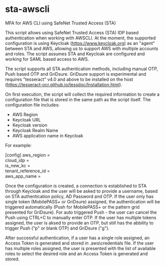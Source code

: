 # sta-awscli
MFA for AWS CLI using SafeNet Trusted Access (STA)

This script allows using SafeNet Trusted Access (STA) IDP based authentication when working with AWSCLI. At the moment, the supported configuration is using Keycloak (https://www.keycloak.org) as an "agent" between STA and AWS, allowing us to support AWS with multiple accounts and roles. 
The script assumes STA and Keycloak are configured and working for SAML based access to AWS.

The script supports all STA authentication methods, including manual OTP, Push based OTP and GriDsure.
GriDsure support is experimental and requires "tesseract" v4.0 and above to be installed on the host (https://tesseract-ocr.github.io/tessdoc/Installation.html).

On first execution, the script will collect the required information to create a configuration file that is stored in the same path as the script itself. The configuration file includes:

- AWS Region
- Keycloak URL
- Keycloak version
- Keycloak Realm Name
- AWS application name in Keycloak

For example:

[config]
aws_region =  
cloud_idp =  
is_new_kc =  
tenant_reference_id =  
aws_app_name =  

Once the configuration is created, a connection is established to STA through Keycloak and the user will be asked to provide a username, based on STA authentication policy, AD Password and OTP. If the user only has single token (MobilePASS+ or GriDsure) assigned, the authentication will be triggered automatically (Push for MobilePASS+ or the pattern grid presented for GriDsure). For auto triggered Push - the user can cancel the Push using CTRL+C to manually enter OTP.
If the user has multiple tokens assigned, the user is aksed to provide an OTP, but still has the abbility to trigger Push ("p" or blank OTP) and GriDsure ("g").

After successful  authentication, if a user has a single role assigned, an Access Token is generated and stored in .aws\credentials file. If the user has multiple roles assigned, the user is presented with the list of available roles to select the desired role and an Access Token is generated and stored.



